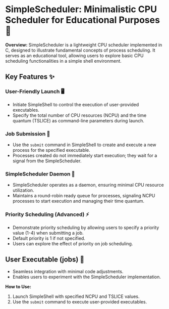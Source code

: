 # SimpleScheduler: Minimalistic CPU Scheduler for Educational Purposes 🚀

**Overview:**
SimpleScheduler is a lightweight CPU scheduler implemented in C, designed to illustrate fundamental concepts of process scheduling. It serves as an educational tool, allowing users to explore basic CPU scheduling functionalities in a simple shell environment.

## Key Features ✨

### User-Friendly Launch 🖥️
- Initiate SimpleShell to control the execution of user-provided executables.
- Specify the total number of CPU resources (NCPU) and the time quantum (TSLICE) as command-line parameters during launch.

### Job Submission 📝
- Use the `submit` command in SimpleShell to create and execute a new process for the specified executable.
- Processes created do not immediately start execution; they wait for a signal from the SimpleScheduler.

### SimpleScheduler Daemon 👻
- SimpleScheduler operates as a daemon, ensuring minimal CPU resource utilization.
- Maintains a round-robin ready queue for processes, signaling NCPU processes to start execution and managing their time quantum.

### Priority Scheduling (Advanced) ⚡
- Demonstrate priority scheduling by allowing users to specify a priority value (1-4) when submitting a job.
- Default priority is 1 if not specified.
- Users can explore the effect of priority on job scheduling.

## User Executable (jobs) 🔧
- Seamless integration with minimal code adjustments.
- Enables users to experiment with the SimpleScheduler implementation.

**How to Use:**
1. Launch SimpleShell with specified NCPU and TSLICE values.
2. Use the `submit` command to execute user-provided executables.
